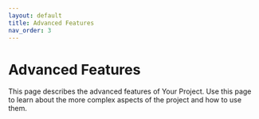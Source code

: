 ```yaml
---
layout: default
title: Advanced Features
nav_order: 3
---
```


# Advanced Features

This page describes the advanced features of Your Project. Use this page to learn about the more complex aspects of the project and how to use them.